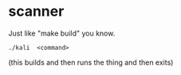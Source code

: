 # scanner


Just like "make build" you know.

`` ./kali  <command> ``

(this builds and then runs the thing and then exits)

